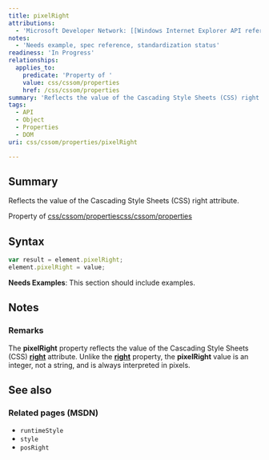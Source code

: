 ```yaml
---
title: pixelRight
attributions:
  - 'Microsoft Developer Network: [[Windows Internet Explorer API reference](http://msdn.microsoft.com/en-us/library/ie/hh828809%28v=vs.85%29.aspx) Article]'
notes:
  - 'Needs example, spec reference, standardization status'
readiness: 'In Progress'
relationships:
  applies_to:
    predicate: 'Property of '
    value: css/cssom/properties
    href: /css/cssom/properties
summary: 'Reflects the value of the Cascading Style Sheets (CSS) right attribute.'
tags:
  - API
  - Object
  - Properties
  - DOM
uri: css/cssom/properties/pixelRight

---
```

## Summary

Reflects the value of the Cascading Style Sheets (CSS) right attribute.

Property of [css/cssom/properties](/css/cssom/properties)[css/cssom/properties](/css/cssom/properties)

## Syntax

``` js
var result = element.pixelRight;
element.pixelRight = value;
```

**Needs Examples**: This section should include examples.

## Notes

### Remarks

The **pixelRight** property reflects the value of the Cascading Style Sheets (CSS) [**right**](/css/properties/right) attribute. Unlike the [**right**](/css/properties/right) property, the **pixelRight** value is an integer, not a string, and is always interpreted in pixels.

## See also

### Related pages (MSDN)

-   `runtimeStyle`
-   `style`
-   `posRight`
